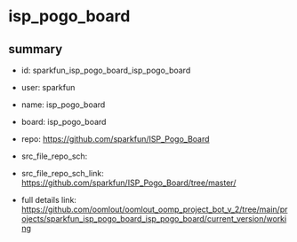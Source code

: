 # isp_pogo_board
 
## summary 
* id: sparkfun_isp_pogo_board_isp_pogo_board
* user: sparkfun
* name: isp_pogo_board
* board: isp_pogo_board
* repo: https://github.com/sparkfun/ISP_Pogo_Board



* src_file_repo_sch: 
* src_file_repo_sch_link: https://github.com/sparkfun/ISP_Pogo_Board/tree/master/
* full details link: https://github.com/oomlout/oomlout_oomp_project_bot_v_2/tree/main/projects/sparkfun_isp_pogo_board_isp_pogo_board/current_version/working  







